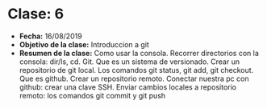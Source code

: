 # Clase: 6
* **Fecha:** 16/08/2019
* **Objetivo de la clase:** Introduccion a git
* **Resumen de la clase:**
Como usar la consola. Recorrer directorios con la consola: dir/ls, cd. Git. Que es un sistema de versionado. Crear un repositorio de git local. Los comandos git status, git add, git checkout. Que es github. Crear un repositorio remoto. Conectar nuestra pc con github: crear una clave SSH. Enviar cambios locales a repositorio remoto: los comandos git commit y git push
